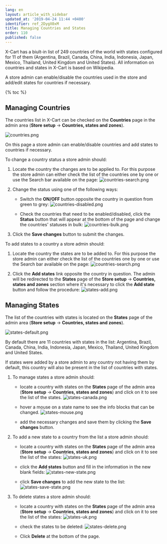 ```yaml
---
lang: en
layout: article_with_sidebar
updated_at: '2019-04-24 11:44 +0400'
identifier: ref_2DygX0xM
title: Managing Countries and States
order: 110
published: false
---
```

X-Cart has a biult-in list of 249 countries of the world with states configured for 11 of them (Argentina, Brazil, Canada, China, India, Indonesia, Japan, Mexico, Thailand, United Kingdom and United States). All information on countries and states in X-Cart is based on Wikipedia.

A store admin can enable/disable the countries used in the store and add/edit states for countries if necessary.

{% toc %}

## Managing Countries

The countries list in X-Cart can be checked on the **Countries** page in the admin area (**Store setup** -> **Countries, states and zones**).

![countries.png]({{site.baseurl}}/attachments/ref_2DygX0xM/countries.png)

On this page a store admin can enable/disable countries and add states to countries if necessary.

To change a country status a store admin should:

1. Locate the country the changes are to be applied to.
   For this purpose the store admin can either check the list of the countries one by one or use the Search bar available on the page:
   ![countries-search.png]({{site.baseurl}}/attachments/ref_2DygX0xM/countries-search.png)

2. Change the status using one of the following ways: 
   * Switch the **ON/OFF** button opposite the country in question from green to grey:
     ![countries-disabled.png]({{site.baseurl}}/attachments/ref_2DygX0xM/countries-disabled.png)
   
   * Check the countries that need to be enabled/disabled, click the **Status** button that will appear at the bottom of the page and change the countries' statuses in bulk:
     ![countries-bulk.png]({{site.baseurl}}/attachments/ref_2DygX0xM/countries-bulk.png)

3. Click the **Save changes** button to submit the changes.

To add states to a country a store admin should:

1. Locate the country the states are to be added to.
   For this purpose the store admin can either check the list of the countries one by one or use the Search bar available on the page:
   ![countries-search.png]({{site.baseurl}}/attachments/ref_2DygX0xM/countries-search.png)

2. Click the **Add states** link opposite the country in question.
   The admin will be redirected to the **States** page of the **Store setup** -> **Countries, states and zones** section where it's necessary to click the **Add state** button and follow the procedure:
   ![states-add.png]({{site.baseurl}}/attachments/ref_2DygX0xM/states-add.png)

## Managing States

The list of the countries with states is located on the **States** page of the admin area (**Store setup** -> **Countries, states and zones**). 

![states-default.png]({{site.baseurl}}/attachments/ref_2DygX0xM/states-default.png)

By default there are 11 countries with states in the list: Argentina, Brazil, Canada, China, India, Indonesia, Japan, Mexico, Thailand, United Kingdom and United States.

If states were added by a store admin to any country not having them by default, this country will also be present in the list of countries with states.

1. To manage states a store admin should:

   * locate a country with states on the **States** page of the admin area (**Store setup** -> **Countries, states and zones**) and click on it to see the list of the states.
     ![states-canada.png]({{site.baseurl}}/attachments/ref_2DygX0xM/states-canada.png)

   * hover a mouse on a state name to see the info blocks that can be changed.
     ![states-mouse.png]({{site.baseurl}}/attachments/ref_2DygX0xM/states-mouse.png)

   * add the necessary changes and save them by clicking the **Save changes** button.

2. To add a new state to a country from the list a store admin should:

   * locate a country with states on the **States** page of the admin area (**Store setup** -> **Countries, states and zones**) and click on it to see the list of the states:
     ![states-uk.png]({{site.baseurl}}/attachments/ref_2DygX0xM/states-uk.png)

   * click the **Add states** button and fill in the information in the new blank fields:
     ![states-new-state.png]({{site.baseurl}}/attachments/ref_2DygX0xM/states-new-state.png)

   * click **Save changes** to add the new state to the list:
     ![states-save-state.png]({{site.baseurl}}/attachments/ref_2DygX0xM/states-save-state.png)

3. To delete states a store admin should:

   * locate a country with states on the **States** page of the admin area (**Store setup** -> **Countries, states and zones**) and click on it to see the list of the states:
     ![states-uk.png]({{site.baseurl}}/attachments/ref_2DygX0xM/states-uk.png)
     
   * check the states to be deleted:
     ![states-delete.png]({{site.baseurl}}/attachments/ref_2DygX0xM/states-delete.png)
   
   * Click **Delete** at the bottom of the page.


